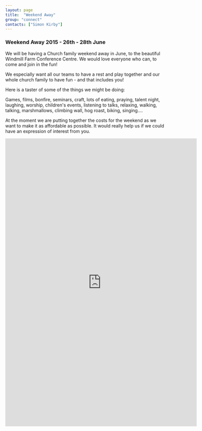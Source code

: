 ```yaml
---
layout: page
title:  "Weekend Away"
group: "connect"
contacts: ["Simon Kirby"]
---
```


### Weekend Away 2015 - 26th - 28th June
We will be having a Church family weekend away in June, to the beautiful Windmill Farm Conference Centre. We would love everyone who can, to come and join in the fun! 

We especially want all our teams to have a rest and play together and our whole church family to have fun - and that includes you!

Here is a taster of some of the things we might be doing:

Games, films, bonfire, seminars, craft, lots of eating, praying, talent night, laughing, worship, children's events, listening to talks, relaxing, walking, talking, marshmallows, climbing wall, hog roast, biking, singing....

At the moment we are putting together the costs for the weekend as we want to make it as affordable as possible.  It would really help us if we could have an expression of interest from you.

<iframe src="https://docs.google.com/forms/d/1aoq8U2lidM7kcI7tI4mn7pE5dKw_kug4BsN2DcspwkU/viewform?embedded=true" width="600" height="900" frameborder="0" marginheight="0" marginwidth="0">Loading...</iframe>